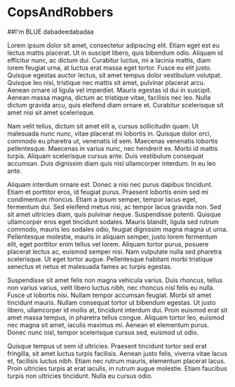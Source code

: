 ﻿# CopsAndRobbers
##I'm BLUE dabadeedabadaa


Lorem ipsum dolor sit amet, consectetur adipiscing elit. Etiam eget est eu lectus mattis placerat. Ut in suscipit libero, quis bibendum odio. Aliquam id efficitur nunc, ac dictum dui. Curabitur luctus, mi a lacinia mattis, diam lorem feugiat urna, at luctus erat massa eget tortor. Fusce eu elit justo. Quisque egestas auctor lectus, sit amet tempus dolor vestibulum volutpat. Quisque leo nisi, tristique nec mattis sit amet, pulvinar placerat arcu. Aenean ornare id ligula vel imperdiet. Mauris egestas id dui in suscipit. Aenean massa magna, dictum ac tristique vitae, facilisis nec leo. Nulla dictum gravida arcu, quis eleifend diam ornare et. Curabitur scelerisque sit amet nisi sit amet scelerisque.

Nam velit tellus, dictum sit amet elit a, cursus sollicitudin quam. Ut malesuada nunc nunc, vitae placerat mi lobortis in. Quisque dolor orci, commodo eu pharetra ut, venenatis id sem. Maecenas venenatis lobortis pellentesque. Maecenas in varius nunc, nec hendrerit ex. Morbi id mattis turpis. Aliquam scelerisque cursus ante. Duis vestibulum consequat accumsan. Duis dignissim diam quis nisl ullamcorper interdum. In eu leo ante.

Aliquam interdum ornare est. Donec a nisi nec purus dapibus tincidunt. Etiam et porttitor eros, id feugiat purus. Praesent lobortis enim sed mi condimentum rhoncus. Etiam a ipsum semper, tempor lacus eget, fermentum dui. Sed eleifend metus nisi, ac tempor lacus gravida non. Sed sit amet ultricies diam, quis pulvinar neque. Suspendisse potenti. Quisque ullamcorper eros eget tincidunt sodales. Mauris blandit, ligula sed rutrum commodo, mauris leo sodales odio, feugiat dignissim magna magna ut urna. Pellentesque molestie, mauris in aliquam semper, justo lorem fermentum elit, eget porttitor enim tellus vel lorem. Aliquam tortor purus, posuere placerat lectus ac, euismod semper nisi. Nam vulputate nulla sed pharetra scelerisque. Ut eget tortor augue. Pellentesque habitant morbi tristique senectus et netus et malesuada fames ac turpis egestas.

Suspendisse sit amet felis non magna vehicula varius. Duis rhoncus, tellus non varius varius, velit libero luctus nibh, nec rhoncus nisl felis eu nulla. Fusce ut lobortis nisi. Nullam tempor accumsan feugiat. Morbi sit amet tincidunt mauris. Nullam consequat tortor ut bibendum egestas. Ut justo libero, ullamcorper id mollis at, tincidunt interdum dui. Proin euismod erat sit amet massa tempus, in pharetra tellus congue. Aliquam tortor leo, euismod nec magna sit amet, iaculis maximus mi. Aenean et elementum purus. Donec nunc nisl, tempor scelerisque cursus sed, euismod ut odio.

Quisque tempus ut sem id ultricies. Praesent tincidunt tortor sed erat fringilla, sit amet luctus turpis facilisis. Aenean justo felis, viverra vitae lacus et, facilisis luctus nibh. Etiam nec rutrum mauris, elementum placerat lacus. Proin ultricies turpis at erat iaculis, in rutrum augue molestie. Etiam faucibus turpis non ultricies tincidunt. Nulla eu cursus odio.
